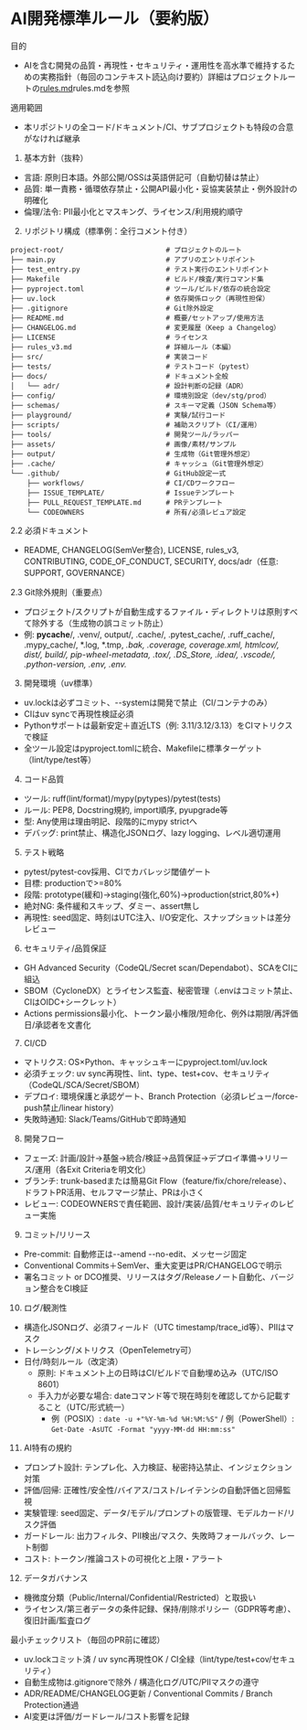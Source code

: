 # AI開発標準ルール（要約版）

目的
- AIを含む開発の品質・再現性・セキュリティ・運用性を高水準で維持するための実務指針（毎回のコンテキスト読込向け要約）詳細はプロジェクトルートの[rules.md](./rules.md)rules.mdを参照

適用範囲
- 本リポジトリの全コード/ドキュメント/CI、サブプロジェクトも特段の合意がなければ継承

1. 基本方針（抜粋）
- 言語: 原則日本語。外部公開/OSSは英語併記可（自動切替は禁止）
- 品質: 単一責務・循環依存禁止・公開API最小化・妥協実装禁止・例外設計の明確化
- 倫理/法令: PII最小化とマスキング、ライセンス/利用規約順守

2. リポジトリ構成（標準例：全行コメント付き）
```
project-root/                         # プロジェクトのルート
├── main.py                           # アプリのエントリポイント
├── test_entry.py                     # テスト実行のエントリポイント
├── Makefile                          # ビルド/検査/実行コマンド集
├── pyproject.toml                    # ツール/ビルド/依存の統合設定
├── uv.lock                           # 依存関係ロック（再現性担保）
├── .gitignore                        # Git除外設定
├── README.md                         # 概要/セットアップ/使用方法
├── CHANGELOG.md                      # 変更履歴（Keep a Changelog）
├── LICENSE                           # ライセンス
├── rules_v3.md                       # 詳細ルール（本編）
├── src/                              # 実装コード
├── tests/                            # テストコード（pytest）
├── docs/                             # ドキュメント全般
│   └── adr/                          # 設計判断の記録（ADR）
├── config/                           # 環境別設定（dev/stg/prod）
├── schemas/                          # スキーマ定義（JSON Schema等）
├── playground/                       # 実験/試行コード
├── scripts/                          # 補助スクリプト（CI/運用）
├── tools/                            # 開発ツール/ラッパー
├── assets/                           # 画像/素材/サンプル
├── output/                           # 生成物（Git管理外想定）
├── .cache/                           # キャッシュ（Git管理外想定）
└── .github/                          # GitHub設定一式
    ├── workflows/                    # CI/CDワークフロー
    ├── ISSUE_TEMPLATE/               # Issueテンプレート
    ├── PULL_REQUEST_TEMPLATE.md      # PRテンプレート
    └── CODEOWNERS                    # 所有/必須レビュア設定
```

2.2 必須ドキュメント
- README, CHANGELOG(SemVer整合), LICENSE, rules_v3, CONTRIBUTING, CODE_OF_CONDUCT, SECURITY, docs/adr（任意: SUPPORT, GOVERNANCE）

2.3 Git除外規則（重要点）
- プロジェクト/スクリプトが自動生成するファイル・ディレクトリは原則すべて除外する（生成物の誤コミット防止）
- 例: __pycache__/, .venv/, output/, .cache/, .pytest_cache/, .ruff_cache/, .mypy_cache/, *.log, *.tmp, *.bak, .coverage, coverage.xml, htmlcov/, dist/, build/, pip-wheel-metadata, .tox/, .DS_Store, .idea/, .vscode/, .python-version, .env, .env.*

3. 開発環境（uv標準）
- uv.lockは必ずコミット、--systemは開発で禁止（CI/コンテナのみ）
- CIはuv syncで再現性検証必須
- Pythonサポートは最新安定＋直近LTS（例: 3.11/3.12/3.13）をCIマトリクスで検証
- 全ツール設定はpyproject.tomlに統合、Makefileに標準ターゲット（lint/type/test等）

4. コード品質
- ツール: ruff(lint/format)/mypy(pytypes)/pytest(tests)
- ルール: PEP8, Docstring規約, import順序, pyupgrade等
- 型: Any使用は理由明記、段階的にmypy strictへ
- デバッグ: print禁止、構造化JSONログ、lazy logging、レベル適切運用

5. テスト戦略
- pytest/pytest-cov採用、CIでカバレッジ閾値ゲート
- 目標: productionで>=80%
- 段階: prototype(緩和)→staging(強化,60%)→production(strict,80%+)
- 絶対NG: 条件緩和スキップ、ダミー、assert無し
- 再現性: seed固定、時刻はUTC注入、I/O安定化、スナップショットは差分レビュー

6. セキュリティ/品質保証
- GH Advanced Security（CodeQL/Secret scan/Dependabot）、SCAをCIに組込
- SBOM（CycloneDX）とライセンス監査、秘密管理（.envはコミット禁止、CIはOIDC+シークレット）
- Actions permissions最小化、トークン最小権限/短命化、例外は期限/再評価日/承認者を文書化

7. CI/CD
- マトリクス: OS×Python、キャッシュキーにpyproject.toml/uv.lock
- 必須チェック: uv sync再現性、lint、type、test+cov、セキュリティ（CodeQL/SCA/Secret/SBOM）
- デプロイ: 環境保護と承認ゲート、Branch Protection（必須レビュー/force-push禁止/linear history）
- 失敗時通知: Slack/Teams/GitHubで即時通知

8. 開発フロー
- フェーズ: 計画/設計→基盤→統合/検証→品質保証→デプロイ準備→リリース/運用（各Exit Criteriaを明文化）
- ブランチ: trunk-basedまたは簡易Git Flow（feature/fix/chore/release）、ドラフトPR活用、セルフマージ禁止、PRは小さく
- レビュー: CODEOWNERSで責任範囲、設計/実装/品質/セキュリティのレビュー実施

9. コミット/リリース
- Pre-commit: 自動修正は--amend --no-edit、メッセージ固定
- Conventional Commits＋SemVer、重大変更はPR/CHANGELOGで明示
- 署名コミット or DCO推奨、リリースはタグ/Releaseノート自動化、バージョン整合をCI検証

10. ログ/観測性
- 構造化JSONログ、必須フィールド（UTC timestamp/trace_id等）、PIIはマスク
- トレーシング/メトリクス（OpenTelemetry可）
- 日付/時刻ルール（改定済）
  - 原則: ドキュメント上の日時はCI/ビルドで自動埋め込み（UTC/ISO 8601）
  - 手入力が必要な場合: dateコマンド等で現在時刻を確認してから記載すること（UTC/形式統一）
    - 例（POSIX）: `date -u +"%Y-%m-%d %H:%M:%S"` / 例（PowerShell）: `Get-Date -AsUTC -Format "yyyy-MM-dd HH:mm:ss"`

11. AI特有の規約
- プロンプト設計: テンプレ化、入力検証、秘密持込禁止、インジェクション対策
- 評価/回帰: 正確性/安全性/バイアス/コスト/レイテンシの自動評価と回帰監視
- 実験管理: seed固定、データ/モデル/プロンプトの版管理、モデルカード/リスク評価
- ガードレール: 出力フィルタ、PII検出/マスク、失敗時フォールバック、レート制御
- コスト: トークン/推論コストの可視化と上限・アラート

12. データガバナンス
- 機微度分類（Public/Internal/Confidential/Restricted）と取扱い
- ライセンス/第三者データの条件記録、保持/削除ポリシー（GDPR等考慮）、復旧計画/監査ログ

最小チェックリスト（毎回のPR前に確認）
- uv.lockコミット済 / uv sync再現性OK / CI全緑（lint/type/test+cov/セキュリティ）
- 自動生成物は.gitignoreで除外 / 構造化ログ/UTC/PIIマスクの遵守
- ADR/README/CHANGELOG更新 / Conventional Commits / Branch Protection通過
- AI変更は評価/ガードレール/コスト影響を記録

